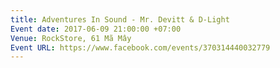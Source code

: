```yaml
---
title: Adventures In Sound - Mr. Devitt & D-Light
Event date: 2017-06-09 21:00:00 +07:00
Venue: RockStore, 61 Mã Mây
Event URL: https://www.facebook.com/events/370314440032779
---
```

